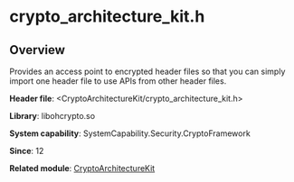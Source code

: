 # crypto_architecture_kit.h

<!--Kit: Crypto Architecture Kit-->
<!--Subsystem: Security-->
<!--Owner: @zxz--3-->
<!--Designer: @lanming-->
<!--Tester: @PAFT-->
<!--Adviser: @zengyawen-->

## Overview

Provides an access point to encrypted header files so that you can simply import one header file to use APIs from other header files.

**Header file**: <CryptoArchitectureKit/crypto_architecture_kit.h>

**Library**: libohcrypto.so

**System capability**: SystemCapability.Security.CryptoFramework

**Since**: 12

**Related module**: [CryptoArchitectureKit](capi-cryptoarchitecturekit.md)
